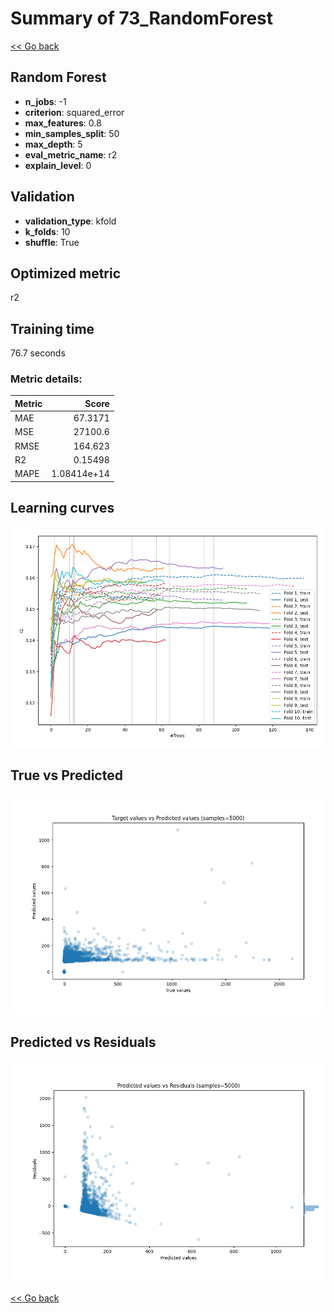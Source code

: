 # Summary of 73_RandomForest

[<< Go back](../README.md)


## Random Forest
- **n_jobs**: -1
- **criterion**: squared_error
- **max_features**: 0.8
- **min_samples_split**: 50
- **max_depth**: 5
- **eval_metric_name**: r2
- **explain_level**: 0

## Validation
 - **validation_type**: kfold
 - **k_folds**: 10
 - **shuffle**: True

## Optimized metric
r2

## Training time

76.7 seconds

### Metric details:
| Metric   |           Score |
|:---------|----------------:|
| MAE      |    67.3171      |
| MSE      | 27100.6         |
| RMSE     |   164.623       |
| R2       |     0.15498     |
| MAPE     |     1.08414e+14 |



## Learning curves
![Learning curves](learning_curves.png)
## True vs Predicted

![True vs Predicted](true_vs_predicted.png)


## Predicted vs Residuals

![Predicted vs Residuals](predicted_vs_residuals.png)



[<< Go back](../README.md)
